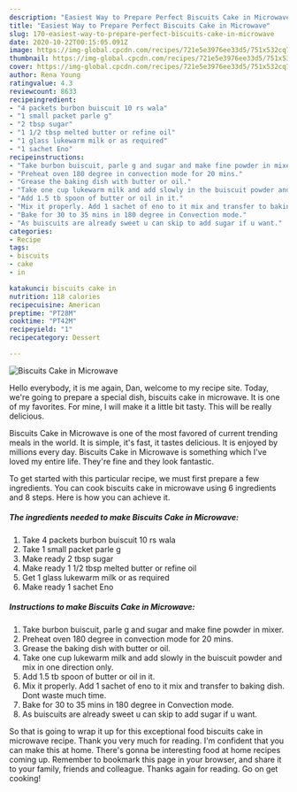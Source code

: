 ```yaml
---
description: "Easiest Way to Prepare Perfect Biscuits Cake in Microwave"
title: "Easiest Way to Prepare Perfect Biscuits Cake in Microwave"
slug: 170-easiest-way-to-prepare-perfect-biscuits-cake-in-microwave
date: 2020-10-22T00:15:05.091Z
image: https://img-global.cpcdn.com/recipes/721e5e3976ee33d5/751x532cq70/biscuits-cake-in-microwave-recipe-main-photo.jpg
thumbnail: https://img-global.cpcdn.com/recipes/721e5e3976ee33d5/751x532cq70/biscuits-cake-in-microwave-recipe-main-photo.jpg
cover: https://img-global.cpcdn.com/recipes/721e5e3976ee33d5/751x532cq70/biscuits-cake-in-microwave-recipe-main-photo.jpg
author: Rena Young
ratingvalue: 4.3
reviewcount: 8633
recipeingredient:
- "4 packets burbon buiscuit 10 rs wala"
- "1 small packet parle g"
- "2 tbsp sugar"
- "1 1/2 tbsp melted butter or refine oil"
- "1 glass lukewarm milk or as required"
- "1 sachet Eno"
recipeinstructions:
- "Take burbon buiscuit, parle g and sugar and make fine powder in mixer."
- "Preheat oven 180 degree in convection mode for 20 mins."
- "Grease the baking dish with butter or oil."
- "Take one cup lukewarm milk and add slowly in the buiscuit powder and mix in one direction only."
- "Add 1.5 tb spoon of butter or oil in it."
- "Mix it properly. Add 1 sachet of eno to it mix and transfer to baking dish. Dont waste much time."
- "Bake for 30 to 35 mins in 180 degree in Convection mode."
- "As buiscuits are already sweet u can skip to add sugar if u want."
categories:
- Recipe
tags:
- biscuits
- cake
- in

katakunci: biscuits cake in 
nutrition: 118 calories
recipecuisine: American
preptime: "PT28M"
cooktime: "PT42M"
recipeyield: "1"
recipecategory: Dessert

---
```



![Biscuits Cake in Microwave](https://img-global.cpcdn.com/recipes/721e5e3976ee33d5/751x532cq70/biscuits-cake-in-microwave-recipe-main-photo.jpg)

Hello everybody, it is me again, Dan, welcome to my recipe site. Today, we're going to prepare a special dish, biscuits cake in microwave. It is one of my favorites. For mine, I will make it a little bit tasty. This will be really delicious.



Biscuits Cake in Microwave is one of the most favored of current trending meals in the world. It is simple, it's fast, it tastes delicious. It is enjoyed by millions every day. Biscuits Cake in Microwave is something which I've loved my entire life. They're fine and they look fantastic.


To get started with this particular recipe, we must first prepare a few ingredients. You can cook biscuits cake in microwave using 6 ingredients and 8 steps. Here is how you can achieve it.

<!--inarticleads1-->

##### The ingredients needed to make Biscuits Cake in Microwave:

1. Take 4 packets burbon buiscuit 10 rs wala
1. Take 1 small packet parle g
1. Make ready 2 tbsp sugar
1. Make ready 1 1/2 tbsp melted butter or refine oil
1. Get 1 glass lukewarm milk or as required
1. Make ready 1 sachet Eno




<!--inarticleads2-->

##### Instructions to make Biscuits Cake in Microwave:

1. Take burbon buiscuit, parle g and sugar and make fine powder in mixer.
1. Preheat oven 180 degree in convection mode for 20 mins.
1. Grease the baking dish with butter or oil.
1. Take one cup lukewarm milk and add slowly in the buiscuit powder and mix in one direction only.
1. Add 1.5 tb spoon of butter or oil in it.
1. Mix it properly. Add 1 sachet of eno to it mix and transfer to baking dish. Dont waste much time.
1. Bake for 30 to 35 mins in 180 degree in Convection mode.
1. As buiscuits are already sweet u can skip to add sugar if u want.




So that is going to wrap it up for this exceptional food biscuits cake in microwave recipe. Thank you very much for reading. I'm confident that you can make this at home. There's gonna be interesting food at home recipes coming up. Remember to bookmark this page in your browser, and share it to your family, friends and colleague. Thanks again for reading. Go on get cooking!
